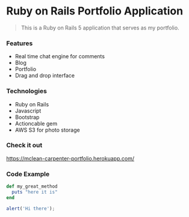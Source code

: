 # Ruby on Rails Portfolio Application

> This is a Ruby on Rails 5 application that serves as my portfolio.

### Features

* Real time chat engine for comments
* Blog
* Portfolio
* Drag and drop interface

### Technologies

* Ruby on Rails
* Javascript
* Bootstrap
* Actioncable gem
* AWS S3 for photo storage

### Check it out
https://mclean-carpenter-portfolio.herokuapp.com/

### Code Example

```ruby
def my_great_method
  puts "here it is"
end
```

```javascript
alert('Hi there');
```
